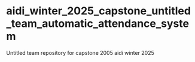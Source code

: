 # aidi_winter_2025_capstone_untitled_team_automatic_attendance_system
Untitled team repository for capstone 2005 aidi winter 2025
